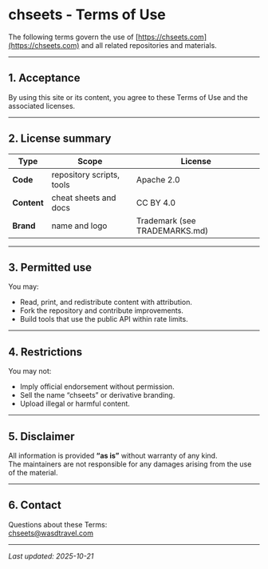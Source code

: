 # chseets - Terms of Use

The following terms govern the use of [https://chseets.com](https://chseets.com)
and all related repositories and materials.

---

## 1. Acceptance

By using this site or its content, you agree to these Terms of Use and the
associated licenses.

---

## 2. License summary

| Type | Scope | License |
|------|--------|----------|
| **Code** | repository scripts, tools | Apache 2.0 |
| **Content** | cheat sheets and docs | CC BY 4.0 |
| **Brand** | name and logo | Trademark (see TRADEMARKS.md) |

---

## 3. Permitted use

You may:

- Read, print, and redistribute content with attribution.  
- Fork the repository and contribute improvements.  
- Build tools that use the public API within rate limits.

---

## 4. Restrictions

You may not:

- Imply official endorsement without permission.  
- Sell the name “chseets” or derivative branding.  
- Upload illegal or harmful content.  

---

## 5. Disclaimer

All information is provided **“as is”** without warranty of any kind.  
The maintainers are not responsible for any damages arising from the use of the
material.

---

## 6. Contact

Questions about these Terms:  
[chseets@wasdtravel.com](mailto:chseets@wasdtravel.com)

---

_Last updated: 2025-10-21_
